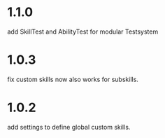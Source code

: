 # 1.1.0
add SkillTest and AbilityTest for modular Testsystem
# 1.0.3
fix custom skills now also works for subskills.
# 1.0.2
add settings to define global custom skills.
